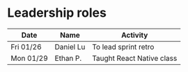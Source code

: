 # Leadership roles

| Date      | Name         | Activity                     |
|-----------|--------------|------------------------------|
| Fri 01/26 | Daniel Lu    | To lead sprint retro         |
| Mon 01/29 | Ethan P.     | Taught React Native class    |


